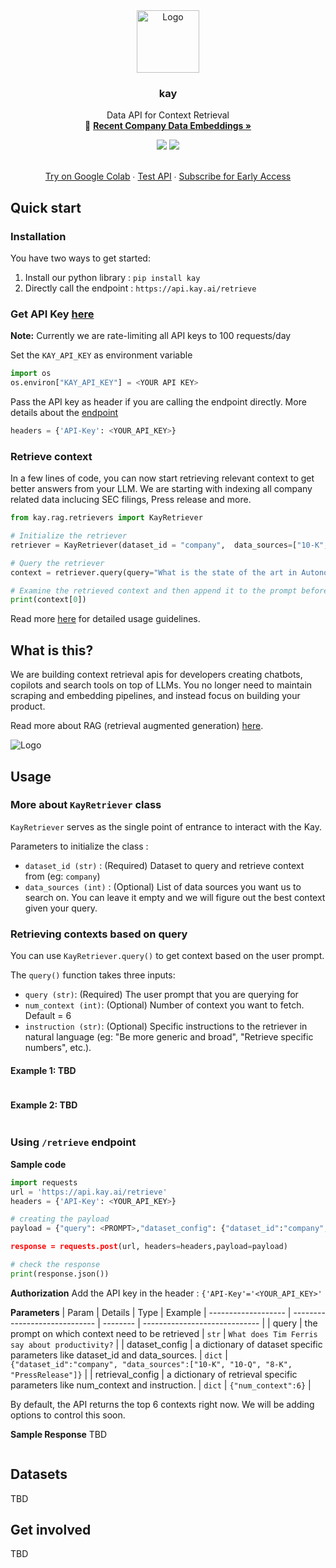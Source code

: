 <div align="center">
  <a href="http://kay.ai">
    <img src="https://i.ibb.co/7jT6nnL/photo-2023-08-30-10-05-04.jpg" alt="Logo" width="100" height="100">
  </a>

  <h3 align="center">kay</h3>

  <p align="center">
    Data API for Context Retrieval <br/>
   🚀 <a href="https://kay.ai"><strong>Recent Company Data Embeddings »</strong></a>
 
  </p>
  <a href="https://pepy.tech/project/embedstore" alt="Downloads">
        <img src="https://static.pepy.tech/personalized-badge/embedstore?period=month&units=international_system&left_color=grey&right_color=brightgreen&left_text=downloads/month" /></a>
  <a>
    <img src="https://img.shields.io/github/license/embeddingstore/embedstore"/>
  </a>
  <p align="center">
    <br />
     <a href="https://colab.research.google.com/drive/1yhBhLmiPNtc06qVnjQRLsWuQDID3_cwl?usp=sharing">Try on Google Colab</a>
    ∙
    <a href="https://playground.embedding.store/podcasts?__theme=light">Test API</a>
    ∙
    <a href="https://www.embedding.store/">Subscribe for Early Access</a>
  </p>
</div>


## Quick start
### Installation
You have two ways to get started:
1. Install our python library : `pip install kay`
2. Directly call the endpoint : `https://api.kay.ai/retrieve`


### Get API Key [here](https://api.kay.ai/register)
**Note:** Currently we are rate-limiting all API keys to 100 requests/day

Set the `KAY_API_KEY` as environment variable
```python
import os
os.environ["KAY_API_KEY"] = <YOUR API KEY> 
```
Pass the API key as header if you are calling the endpoint directly. More details about the [endpoint](#using-retrieve-endpoint)
```python
headers = {'API-Key': <YOUR_API_KEY>}
```

### Retrieve context
In a few lines of code, you can now start retrieving relevant context to get better answers from your LLM. We are starting with indexing all company related data inclucing SEC filings, Press release and more. 
```python
from kay.rag.retrievers import KayRetriever

# Initialize the retriever
retriever = KayRetriever(dataset_id = "company",  data_sources=["10-K", "10-Q", "8-K", "PressRelease"])

# Query the retriever
context = retriever.query(query="What is the state of the art in Autonomous Driving security and safety?",num_context=3)

# Examine the retrieved context and then append it to the prompt before you call your LLM
print(context[0])
```

Read more [here](#usage) for detailed usage guidelines. 

## What is this?
We are building context retrieval apis for developers creating chatbots, copilots and search tools on top of LLMs. You no longer need to maintain scraping and embedding pipelines, and instead focus on building your product. 

Read more about RAG (retrieval augmented generation) [here](https://twitter.com/pwang_szn/status/1663123050097946624). 

<img src="https://i.ibb.co/jgQc4z9/Mindmap.png" alt="Logo">

## Usage
### More about `KayRetriever` class
`KayRetriever` serves as the single point of entrance to interact with the Kay.

Parameters to initialize the class :
- `dataset_id (str)` : (Required) Dataset to query and retrieve context from (eg: `company`)
- `data_sources (int)` : (Optional) List of data sources you want us to search on. You can leave it empty and we will figure out the best context given your query.


### Retrieving contexts based on query
You can use `KayRetriever.query()` to get context based on the user prompt.

The `query()` function takes three inputs:
- `query (str)`: (Required) The user prompt that you are querying for 
- `num_context (int)`: (Optional) Number of context you want to fetch. Default = 6
- `instruction (str)`: (Optional) Specific instructions to the retriever in natural language (eg: "Be more generic and broad", "Retrieve specific numbers", etc.).

#### Example 1:  TBD

```python

```

#### Example 2:  TBD

```python

```


### Using `/retrieve` endpoint 
**Sample code**
  ```python
  import requests
  url = 'https://api.kay.ai/retrieve'
  headers = {'API-Key': <YOUR_API_KEY>}

  # creating the payload
  payload = {"query": <PROMPT>,"dataset_config": {"dataset_id":"company", "data_sources":["10-K", "10-Q", "8-K", "PressRelease"]},"retrieval_config:{"num_context":6}}

  response = requests.post(url, headers=headers,payload=payload)

  # check the response
  print(response.json())
  ```

**Authorization**
Add the API key in the header : `{'API-Key'='<YOUR_API_KEY>'`

**Parameters**
| Param             | Details | Type  | Example
| ------------------- | ----------------------------- | -------- | ----------------------------- |
| query | the prompt on which context need to be retrieved  | `str`  | `What does Tim Ferris say about productivity?` |
| dataset_config | a dictionary of dataset specific parameters like dataset_id and data_sources.  |  `dict` | `{"dataset_id":"company", "data_sources":["10-K", "10-Q", "8-K", "PressRelease"]}` |
| retrieval_config | a dictionary of retrieval specific parameters like num_context and instruction. |  `dict` | `{"num_context":6}` |


By default, the API returns the top 6 contexts right now. We will be adding options to control this soon.

**Sample Response**
TBD
```json

```

## Datasets
TBD

## Get involved
TBD
